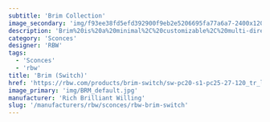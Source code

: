 ```yaml
---
subtitle: 'Brim Collection'
image_secondary: 'img/f93ee38fd5efd392900f9eb2e5206695fa77a6a7-2400x1200.png'
description: 'Brim%20is%20a%20minimal%2C%20customizable%2C%20multi-directional%20sconce%20equipped%20with%20a%20swiveling%20head%20and%20simple%2C%20column-like%20shade.%20The%20fully%20interchangeable%20shades%20are%20available%20in%20circular%2C%20square%2C%20or%20faceted%20formats%2C%20each%20designed%20to%20highlight%20different%20features%20of%20an%20array%20of%20finishes.%20On/Off%20toggle%20switch.'
category: 'Sconces'
designer: 'RBW'
tags:
  - 'Sconces'
  - 'rbw'
title: 'Brim (Switch)'
href: 'https://rbw.com/products/brim-switch/sw-pc20-s1-pc25-27-120_tr_line'
image_primary: 'img/BRM_default.jpg'
manufacturer: 'Rich Brilliant Willing'
slug: '/manufacturers/rbw/sconces/rbw-brim-switch'
---
```


